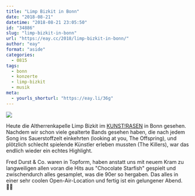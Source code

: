 ```yaml
---
title: "Limp Bizkit in Bonn"
date: "2018-08-21"
datetime: "2018-08-21 23:05:50"
id: "34886"
slug: "limp-bizkit-in-bonn"
url: "https://eay.cc/2018/limp-bizkit-in-bonn/"
author: "eay"
format: "aside"
categories:
  - 0815
tags:
  - bonn
  - konzerte
  - limp-bizkit
  - musik
meta:
  - yourls_shorturl: "https://eay.li/36g"
---
```


![](https://eay.cc/uploads/2018/limp-bizkit.gif)

Heute die Altherrenkapelle Limp Bizkit im [KUNST!RASEN](https://www.kunstrasen-bonn.de/) in Bonn gesehen. Nachdem wir schon viele gealterte Bands gesehen haben, die nach jedem Song ins Sauerstoffzelt einkehrten (looking at you, The Offspring), und plötzlich schlecht spielende Künstler erleben mussten (The Killers), war das endlich wieder ein echtes Highlight.

Fred Durst & Co. waren in Topform, haben anstatt uns mit neuem Kram zu langweiligen allen voran die Hits aus "Chocolate Starfish" gespielt und zwischendurch alles gesamplet, was die 90er so hergaben. Das alles in einer sehr coolen Open-Air-Location und fertig ist ein gelungener Abend. 🤘🏻
